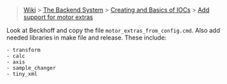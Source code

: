> [Wiki](Home) > [The Backend System](The-Backend-System) > [Creating and Basics of IOCs](IOCs) > [Add support for motor extras](Add-support-for-motor-extras)

Look at Beckhoff and copy the file `motor_extras_from_config.cmd`. Also add needed libraries in make file and release. These include:

    - transform
    - calc
    - axis
    - sample_changer
    - tiny_xml
 